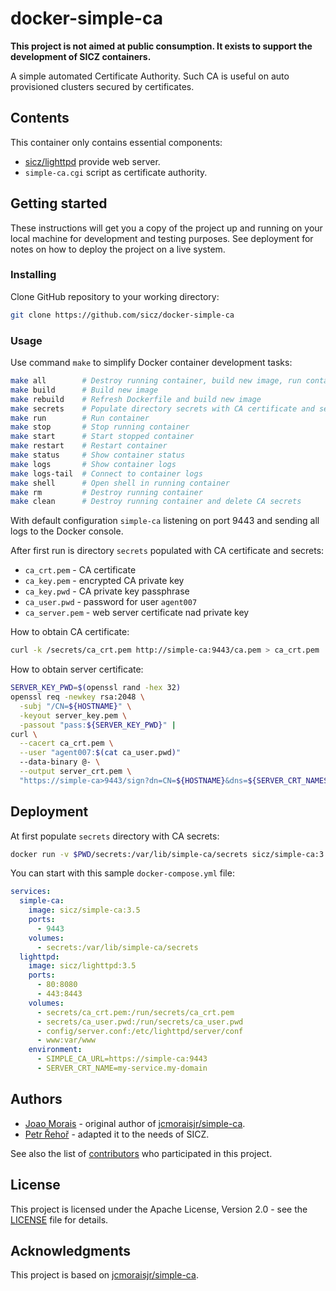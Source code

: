 # docker-simple-ca

**This project is not aimed at public consumption.
It exists to support the development of SICZ containers.**

A simple automated Certificate Authority. Such CA is useful on auto provisioned
clusters secured by certificates.

## Contents

This container only contains essential components:
* [sicz/lighttpd](https://github.com/sicz/docker-baseimage-alpine) provide web server.
* `simple-ca.cgi` script as certificate authority.

## Getting started

These instructions will get you a copy of the project up and running on your
local machine for development and testing purposes. See deployment for notes
on how to deploy the project on a live system.

### Installing

Clone GitHub repository to your working directory:
```bash
git clone https://github.com/sicz/docker-simple-ca
```

### Usage

Use command `make` to simplify Docker container development tasks:
```bash
make all        # Destroy running container, build new image, run container and show logs
make build      # Build new image
make rebuild    # Refresh Dockerfile and build new image
make secrets    # Populate directory secrets with CA certificate and secrets
make run        # Run container
make stop       # Stop running container
make start      # Start stopped container
make restart    # Restart container
make status     # Show container status
make logs       # Show container logs
make logs-tail  # Connect to container logs
make shell      # Open shell in running container
make rm         # Destroy running container
make clean      # Destroy running container and delete CA secrets
```

With default configuration `simple-ca` listening on port 9443 and sending all
logs to the Docker console.

After first run is directory `secrets` populated with CA certificate and secrets:
* `ca_crt.pem` - CA certificate
* `ca_key.pem` - encrypted CA private key
* `ca_key.pwd` - CA private key passphrase
* `ca_user.pwd` - password for user `agent007`
* `ca_server.pem` - web server certificate nad private key

How to obtain CA certificate:
```bash
curl -k /secrets/ca_crt.pem http://simple-ca:9443/ca.pem > ca_crt.pem
```

How to obtain server certificate:
```bash
SERVER_KEY_PWD=$(openssl rand -hex 32)
openssl req -newkey rsa:2048 \
  -subj "/CN=${HOSTNAME}" \
  -keyout server_key.pem \
  -passout "pass:${SERVER_KEY_PWD}" |
curl \
  --cacert ca_crt.pem \
  --user "agent007:$(cat ca_user.pwd)"
  --data-binary @- \
  --output server_crt.pem \
  "https://simple-ca>9443/sign?dn=CN=${HOSTNAME}&dns=${SERVER_CRT_NAMES}&ip=${SERVER_CRT_IP}&oid=${SERVER_CRT_OID}"
```

## Deployment

At first populate `secrets` directory with CA secrets:
```bash
docker run -v $PWD/secrets:/var/lib/simple-ca/secrets sicz/simple-ca:3.5 secrets
```

You can start with this sample `docker-compose.yml` file:
```yaml
services:
  simple-ca:
    image: sicz/simple-ca:3.5
    ports:
      - 9443
    volumes:
      - secrets:/var/lib/simple-ca/secrets
  lighttpd:
    image: sicz/lighttpd:3.5
    ports:
      - 80:8080
      - 443:8443
    volumes:
      - secrets/ca_crt.pem:/run/secrets/ca_crt.pem
      - secrets/ca_user.pwd:/run/secrets/ca_user.pwd
      - config/server.conf:/etc/lighttpd/server/conf
      - www:var/www
    environment:
      - SIMPLE_CA_URL=https://simple-ca:9443
      - SERVER_CRT_NAME=my-service.my-domain
```

## Authors

* [Joao Morais](https://github.com/jcmoraisjr) - original author of
  [jcmoraisjr/simple-ca](https://github.com/jcmoraisjr/simple-ca).
* [Petr Řehoř](https://github.com/prehor) - adapted it to the needs of SICZ.

See also the list of [contributors](https://github.com/sicz/docker-baseimage-alpine/contributors)
who participated in this project.

## License

This project is licensed under the Apache License, Version 2.0 - see the
[LICENSE](LICENSE) file for details.

## Acknowledgments

This project is based on [jcmoraisjr/simple-ca](https://github.com/jcmoraisjr/simple-ca).
